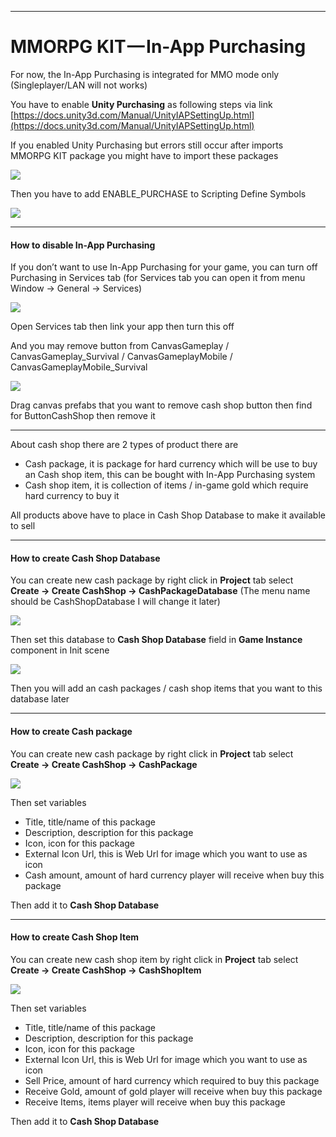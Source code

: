 * * *

MMORPG KIT — In-App Purchasing
==============================

For now, the In-App Purchasing is integrated for MMO mode only (Singleplayer/LAN will not works)

You have to enable **Unity Purchasing** as following steps via link [https://docs.unity3d.com/Manual/UnityIAPSettingUp.html](https://docs.unity3d.com/Manual/UnityIAPSettingUp.html)

If you enabled Unity Purchasing but errors still occur after imports MMORPG KIT package you might have to import these packages

![](https://cdn-images-1.medium.com/max/1600/1*yR_HP2MON14Jk84JJLhv3Q.png)

Then you have to add ENABLE\_PURCHASE to Scripting Define Symbols

![](https://cdn-images-1.medium.com/max/1600/1*XgsriG3Aq-J8xS5udxGJ-w.png)

* * *

#### How to disable In-App Purchasing

If you don’t want to use In-App Purchasing for your game, you can turn off Purchasing in Services tab (for Services tab you can open it from menu Window -> General -> Services)

![](https://cdn-images-1.medium.com/max/1600/1*TXIj6Wdhvp3Wa2gaLQP4iA.png)

Open Services tab then link your app then turn this off

And you may remove button from CanvasGameplay / CanvasGameplay\_Survival / CanvasGameplayMobile / CanvasGameplayMobile\_Survival

![](https://cdn-images-1.medium.com/max/1600/1*vzikaUwY9spZarfHgqzhSw.png)

Drag canvas prefabs that you want to remove cash shop button then find for ButtonCashShop then remove it

* * *

About cash shop there are 2 types of product there are

*   Cash package, it is package for hard currency which will be use to buy an Cash shop item, this can be bought with In-App Purchasing system
*   Cash shop item, it is collection of items / in-game gold which require hard currency to buy it

All products above have to place in Cash Shop Database to make it available to sell

* * *

#### **How to create Cash Shop Database**

You can create new cash package by right click in **Project** tab select   
**Create -> Create CashShop -> CashPackageDatabase** (The menu name should be CashShopDatabase I will change it later)

![](https://cdn-images-1.medium.com/max/1600/1*6PF7I3f4uSmmfrjXIAQyWA.png)

Then set this database to **Cash Shop Database** field in **Game Instance** component in Init scene

![](https://cdn-images-1.medium.com/max/1600/1*bxJT1OTjuwROsx0lE1P1rg.png)

Then you will add an cash packages / cash shop items that you want to this database later

* * *

#### **How to create Cash package**

You can create new cash package by right click in **Project** tab select   
**Create -> Create CashShop -> CashPackage**

![](https://cdn-images-1.medium.com/max/1600/1*6LVDQ5OpHHsyXRmD4eqqTA.png)

Then set variables

*   Title, title/name of this package
*   Description, description for this package
*   Icon, icon for this package
*   External Icon Url, this is Web Url for image which you want to use as icon
*   Cash amount, amount of hard currency player will receive when buy this package

Then add it to **Cash Shop Database**

* * *

#### How to create Cash Shop Item

You can create new cash shop item by right click in **Project** tab select   
**Create -> Create CashShop -> CashShopItem**

![](https://cdn-images-1.medium.com/max/1600/1*RvGtZZgMcWtuBVwiFwi00g.png)

Then set variables

*   Title, title/name of this package
*   Description, description for this package
*   Icon, icon for this package
*   External Icon Url, this is Web Url for image which you want to use as icon
*   Sell Price, amount of hard currency which required to buy this package
*   Receive Gold, amount of gold player will receive when buy this package
*   Receive Items, items player will receive when buy this package

Then add it to **Cash Shop Database**
